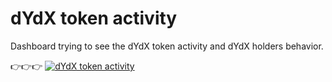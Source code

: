 # dYdX token activity
Dashboard trying to see the dYdX token activity and dYdX holders behavior\.



👉👉👉 [![dYdX token activity](https://static.streamlit.io/badges/streamlit_badge_black_white.svg)](https://dydx-token.streamlit.app/)
